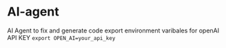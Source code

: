 # AI-agent
AI Agent to fix and generate code
export environment varibales for openAI API KEY `export OPEN_AI=your_api_key`
